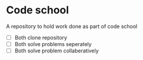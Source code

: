 # Code school

A repository to hold work done as part of code school

- [ ] Both clone repository
- [ ] Both solve problems seperately
- [ ] Both solve problem collaberatively 
